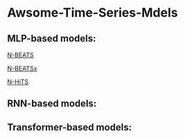 # Awsome-Time-Series-Mdels

## MLP-based models:
[N-BEATS](https://arxiv.org/pdf/1905.10437.pdf)

[N-BEATSx](https://arxiv.org/pdf/2104.05522.pdf)

[N-HiTS](https://arxiv.org/pdf/2201.12886.pdf)

## RNN-based models:

## Transformer-based models:
